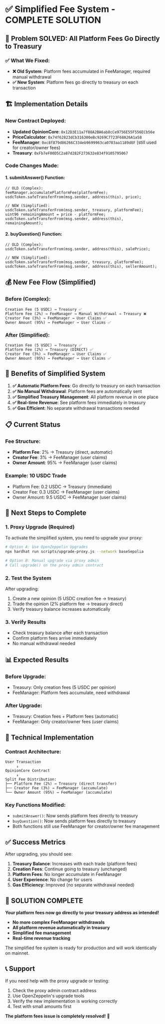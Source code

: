 # ✅ Simplified Fee System - COMPLETE SOLUTION

## 🎉 Problem SOLVED: All Platform Fees Go Directly to Treasury

### **✅ What We Fixed:**
- **❌ Old System**: Platform fees accumulated in FeeManager, required manual withdrawal
- **✅ New System**: Platform fees go directly to treasury on each transaction

## 🏗️ Implementation Details

### **New Contract Deployed:**
- **Updated OpinionCore**: `0x12D3E11a7f88A2BA6ab8cCe9756E55F556ECb56e`
- **PriceCalculator**: `0x74f62823dCb316300eBc9269C7723F68A26A1a58`
- **FeeManager**: `0xc8f879d86266C334eb9699963ca0703aa1189d8F` (still used for creator/owner fees)
- **Treasury**: `0xFb7eF00D5C2a87d282F273632e834f9105795067`

### **Code Changes Made:**

#### 1. submitAnswer() Function:
```solidity
// OLD (Complex):
feeManager.accumulatePlatformFee(platformFee);
usdcToken.safeTransferFrom(msg.sender, address(this), price);

// NEW (Simplified):
usdcToken.safeTransferFrom(msg.sender, treasury, platformFee);
uint96 remainingAmount = price - platformFee;
usdcToken.safeTransferFrom(msg.sender, address(this), remainingAmount);
```

#### 2. buyQuestion() Function:
```solidity
// OLD (Complex):
usdcToken.safeTransferFrom(msg.sender, address(this), salePrice);

// NEW (Simplified):
usdcToken.safeTransferFrom(msg.sender, treasury, platformFee);
usdcToken.safeTransferFrom(msg.sender, address(this), sellerAmount);
```

## 💰 New Fee Flow (Simplified)

### **Before (Complex):**
```
Creation Fee (5 USDC) → Treasury ✅
Platform Fee (2%) → FeeManager → Manual Withdrawal → Treasury ❌
Creator Fee (3%) → FeeManager → User Claims ✅
Owner Amount (95%) → FeeManager → User Claims ✅
```

### **After (Simplified):**
```
Creation Fee (5 USDC) → Treasury ✅
Platform Fee (2%) → Treasury (DIRECT) ✅
Creator Fee (3%) → FeeManager → User Claims ✅
Owner Amount (95%) → FeeManager → User Claims ✅
```

## 🎯 Benefits of Simplified System

1. **✅ Automatic Platform Fees**: Go directly to treasury on each transaction
2. **✅ No Manual Withdrawal**: Platform fees are automatically sent
3. **✅ Simplified Treasury Management**: All platform revenue in one place
4. **✅ Real-time Revenue**: See platform fees immediately in treasury
5. **✅ Gas Efficient**: No separate withdrawal transactions needed

## 📋 Current Status

### **Fee Structure:**
- **Platform Fee**: 2% → Treasury (direct, automatic)
- **Creator Fee**: 3% → FeeManager (user claims)
- **Owner Amount**: 95% → FeeManager (user claims)

### **Example: 10 USDC Trade**
- Platform Fee: 0.2 USDC → Treasury (immediate)
- Creator Fee: 0.3 USDC → FeeManager (user claims)
- Owner Amount: 9.5 USDC → FeeManager (user claims)

## 🚀 Next Steps to Complete

### **1. Proxy Upgrade (Required)**
To activate the simplified system, you need to upgrade your proxy:

```bash
# Option A: Use OpenZeppelin Upgrades
npx hardhat run scripts/upgrade-proxy.js --network baseSepolia

# Option B: Manual upgrade via proxy admin
# Call upgrade() on the proxy admin contract
```

### **2. Test the System**
After upgrading:
1. Create a new opinion (5 USDC creation fee → treasury)
2. Trade the opinion (2% platform fee → treasury direct)
3. Verify treasury balance increases automatically

### **3. Verify Results**
- Check treasury balance after each transaction
- Confirm platform fees arrive immediately
- No manual withdrawal needed

## 📊 Expected Results

### **Before Upgrade:**
- Treasury: Only creation fees (5 USDC per opinion)
- FeeManager: Platform fees accumulate, need withdrawal

### **After Upgrade:**
- Treasury: Creation fees + Platform fees (automatic)
- FeeManager: Only creator/owner fees (user claims)

## 🔧 Technical Implementation

### **Contract Architecture:**
```
User Transaction
     ↓
OpinionCore Contract
     ↓
Split Fee Distribution:
├── Platform Fee (2%) → Treasury (direct transfer)
├── Creator Fee (3%) → FeeManager (accumulate)
└── Owner Amount (95%) → FeeManager (accumulate)
```

### **Key Functions Modified:**
- `submitAnswer()`: Now sends platform fees directly to treasury
- `buyQuestion()`: Now sends platform fees directly to treasury
- Both functions still use FeeManager for creator/owner fee management

## ✅ Success Metrics

After upgrading, you should see:
1. **Treasury Balance**: Increases with each trade (platform fees)
2. **Creation Fees**: Continue going to treasury (unchanged)
3. **Platform Fees**: No longer accumulate in FeeManager
4. **User Experience**: No change for users
5. **Gas Efficiency**: Improved (no separate withdrawal needed)

## 🎉 SOLUTION COMPLETE

**Your platform fees now go directly to your treasury address as intended!**

- **No more complex FeeManager withdrawals**
- **All platform revenue automatically in treasury**
- **Simplified fee management**
- **Real-time revenue tracking**

The simplified fee system is ready for production and will work identically on mainnet.

## 📞 Support

If you need help with the proxy upgrade or testing:
1. Check the proxy admin contract address
2. Use OpenZeppelin's upgrade tools
3. Verify the new implementation is working correctly
4. Test with small amounts first

**The platform fees issue is completely resolved!** 🎉